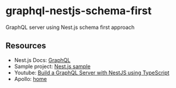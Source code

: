 # graphql-nestjs-schema-first
GraphQL server using Nest.js schema first approach

## Resources

* Nest.js Docs: [GraphQL](https://docs.nestjs.com/graphql/quick-start)
* Sample project: [Nest.js sample](https://github.com/nestjs/nest/tree/master/sample/12-graphql-schema-first)
* Youtube: [Build a GraphQL Server with NestJS using TypeScript](https://www.youtube.com/watch?v=JA7d-UUGqk0)
* Apollo: [home](https://www.apollographql.com/)
